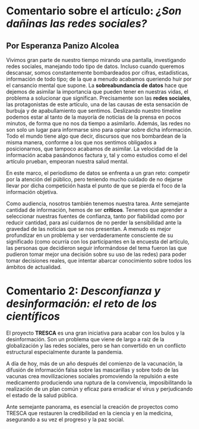 # Comentario sobre el artículo: *¿Son dañinas las redes sociales?*
## Por Esperanza Panizo Alcolea
Vivimos gran parte de nuestro tiempo mirando una pantalla, investigando redes sociales, manejando todo tipo de datos. Incluso cuando queremos descansar, somos constantemente bombardeados por cifras, estadísticas, información de todo tipo; de la que a menudo acabamos queriendo huir por el cansancio mental que supone. La **sobreabundancia de datos** hace que dejemos de asimilar la importancia que pueden tener en nuestras vidas, el problema a solucionar que significan. Precisamente son las **redes sociales**, las protagonistas de este artículo, una de las causas de esta sensación de burbuja y de apabullamiento que sentimos. Deslizando nuestro timeline podemos estar al tanto de la mayoría de noticias de la prensa en pocos minutos, de forma que no nos da tiempo a asimilarlo. Además, las redes no son solo un lugar para informarse sino para opinar sobre dicha información. Todo el mundo tiene algo que decir, discursos que nos bombardean de la misma manera, conforme a los que nos sentimos obligados a posicionarnos, que tampoco acabamos de asimilar. La velocidad de la información acaba pasándonos factura y, tal y como estudios como el del artículo prueban, empeoran nuestra salud mental. 

En este marco, el periodismo de datos se enfrenta a un gran reto: competir por la atención del público, pero teniendo mucho cuidado de no dejarse llevar por dicha competición hasta el punto de que se pierda el foco de la información objetiva. 

Como audiencia, nosotros también tenemos nuestra tarea. Ante semejante cantidad de información, hemos de ser **críticos**. Tenemos que aprender a seleccionar nuestras fuentes de confianza, tanto por fiabilidad como por reducir cantidad, para así cuidarnos de no perder la sensibilidad ante la gravedad de las noticias que se nos presentan. A menudo es mejor profundizar en un problema y ser verdaderamente consciente de su significado (como ocurría con los participantes en la encuesta del artículo, las personas que decidieron seguir informándose del tema fueron las que pudieron tomar mejor una decisión sobre su uso de las redes) para poder tomar decisiones reales, que intentar abarcar conocimiento sobre todos los ámbitos de actualidad. 

# Comentario 2: *Desconfianza y desinformación: el reto de los científicos*
El proyecto **TRESCA** es una gran iniciativa para acabar con los bulos y la desinformación. Son un problema que viene de largo a raíz de la globalización y las redes sociales, pero se han convertido en un conflicto estructural especialmente durante la pandemia. 

A día de hoy, más de un año después del comienzo de la vacunación, la difusión de información falsa sobre las mascarillas y sobre todo de las vacunas crea movilizaciones sociales promoviendo la repulsión a este medicamento produciendo una ruptura de la convivencia, imposibilitando la realización de un plan común y eficaz para erradicar el virus y perjudicando el estado de la salud pública. 

Ante semejante panorama, es esencial la creación de proyectos como TRESCA que restauren la credibilidad en la ciencia y en la medicina, asegurando a su vez el progreso y la paz social. 
